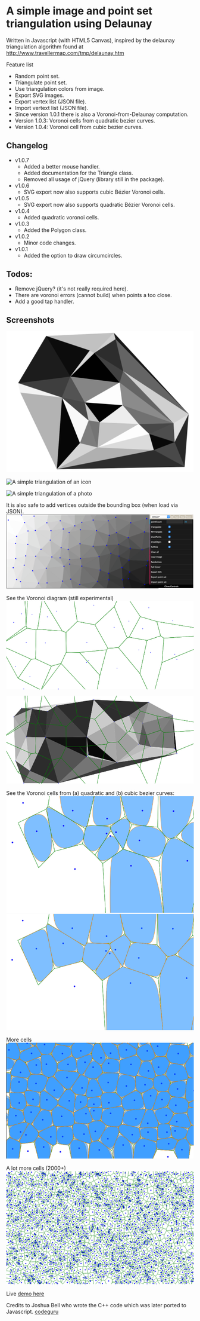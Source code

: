 # A simple image and point set triangulation using Delaunay 

Written in Javascript (with HTML5 Canvas), inspired by the delaunay triangulation algorithm found at
http://www.travellermap.com/tmp/delaunay.htm


Feature list
 * Random point set.
 * Triangulate point set.
 * Use triangulation colors from image.
 * Export SVG images.
 * Export vertex list (JSON file).
 * Import vertext list (JSON file).
 * Since version 1.0.1 there is also a Voronoi-from-Delaunay computation.
 * Version 1.0.3: Voronoi cells from quadratic bezier curves.
 * Version 1.0.4: Voronoi cell from cubic bezier curves.


## Changelog
 * v1.0.7
	* Added a better mouse handler.
	* Added documentation for the Triangle class.
	* Removed all usage of jQuery (library still in the package).
 * v1.0.6
	* SVG export now also supports cubic Bézier Voronoi cells.
 * v1.0.5
	* SVG export now also supports quadratic Bézier Voronoi cells.
 * v1.0.4
	* Added quadratic voronoi cells.
 * v1.0.3
	* Added the Polygon class.
 * v1.0.2
	* Minor code changes.
 * v1.0.1
	* Added the option to draw circumcircles.


## Todos:
 * Remove jQuery? (it's not really required here).
 * There are voronoi errors (cannot build) when points a too close.
  * Add a good tap handler.	   


## Screenshots
![A simple triangulation with 25 points](screenshots/triangulation-a.png)


![A simple triangulation of an icon](screenshots/triangulation_2.svg)


![A simple triangulation of a photo](screenshots/IMG_20170901_232450_800x600_triangulation.svg)

It is also safe to add vertices outside the bounding box (when load via JSON).
![Bounds safe color picker](screenshots/screenshot-safe-border-20180308.png)


See the Voronoi diagram (still experimental)
![Voronoi diagram](screenshots/voronoi-a-50pct.png "Voronoi Diagram A")

![Voronoi diagram](screenshots/voronoi-a-with-triangles-50pct.png "Voronoi Diagram A with triangles")


See the Voronoi cells from (a) quadratic and (b) cubic bezier curves:
![Quadratic Bezier Voronoi Cells](screenshots/voronoi-bezier-cell-a-quadratic.png "Quadratic Bezier Voronoi Cells")
![Cubic Bezier Voronoi Cells with threshold 1.0](screenshots/voronoi-bezier-cell-a-cubic.png "Cubic Bezier Voronoi Cells with threshold 1.0")

More cells
![Cubic and quadratic bezier Voronoi cells with threshold 1.0](screenshots/voronoi-bezier-cell-b-both.png "Cubic and quadratic bezier Voronoi cells with threshold 1.0")


A lot more cells (2000+)
![2000 voronoi cells](screenshots/screenshot-voronoi-2000-vertices.png "2000 Voronoi cell plot")



Live [demo here](http://int2byte.de/public/image-triangulation/main.html "Demo here")



Credits to Joshua Bell who wrote the C++ code which was later ported to Javascript.
[codeguru](http://www.codeguru.com/cpp/data/mfc_database/misc/article.php/c8901/)